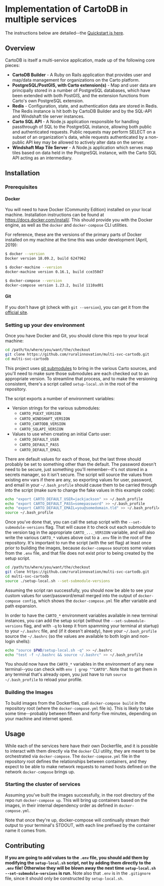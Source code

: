 # Implementation of CartoDB in multiple services

The instructions below are detailed--the [Quickstart is here](./docs/QUICKSTART.md).

## Overview

CartoDB is itself a multi-service application, made up of the following core pieces:

* **CartoDB Builder** - A Ruby on Rails application that provides user and map/data management for organizations on the Carto platform.
* **PostgreSQL/PostGIS, with Carto extension(s)** - Map and user data are principally stored in a number of PostgreSQL databases, which have been extended with both PostGIS, and the extension functions from Carto's own PostgreSQL extension.
* **Redis** - Configuration, state, and authentication data are stored in Redis. The Redis instance is hit both by CartoDB Builder and by the SQL-API and Windshaft tile server instances.
* **Carto SQL API** - A Node.js application responsible for handling passthrough of SQL to the PostgreSQL instance, allowing both public and authenticated requests. Public requests may perform SELECT on a subset of an organization's data, while requests authenticated by a non-public API key may be allowed to actively alter data on the server.
* **Windshaft Map Tile Server** - A Node.js application which serves map tiles based on data held in the PostgreSQL instance, with the Carto SQL API acting as an intermediary.

## Installation

### Prerequisites

#### Docker

You will need to have Docker (Community Edition) installed on your local machine. Installation instructions can be found at <a href="https://docs.docker.com/install/" target="_blank">https://docs.docker.com/install/</a>. This should provide you with the Docker engine, as well as the `docker` and `docker-compose` CLI utilities.

For reference, these are the versions of the primary parts of Docker installed on my machine at the time this was under development (April, 2019):

```bash
$ docker --version
Docker version 18.09.2, build 6247962

$ docker-machine --version
docker-machine version 0.16.1, build cce350d7

$ docker-compose --version
docker-compose version 1.23.2, build 1110ad01
```

#### Git

If you don't have git (check with `git --version`), you can get it from the [official site](https://git-scm.com/download/).

### Setting up your dev environment

Once you have Docker and Git, you should clone this repo to your local machine:

```bash
cd /path/to/where/you/want/the/checkout
git clone https://github.com/ruralinnovation/multi-svc-cartodb.git
cd multi-svc-cartodb
```

This project uses [git submodules](https://git-scm.com/book/en/v2/Git-Tools-Submodules) to bring in the various Carto sources, and you'll need to make sure those submodules are each checked out to an appropriate version. To streamline that process, and to make the versioning consistent, there's a script called `setup-local.sh` in the root of the repository.

The script exports a number of environment variables:

* Version strings for the various submodules:
    * `CARTO_PGEXT_VERSION`
    * `CARTO_WINDSHAFT_VERSION`
    * `CARTO_CARTODB_VERSION`
    * `CARTO_SQLAPI_VERSION`
* Values to use when creating an initial Carto user:
    * `CARTO_DEFAULT_USER`
    * `CARTO_DEFAULT_PASS`
    * `CARTO_DEFAULT_EMAIL`

There are default values for each of those, but the last three should probably be set to something other than the default. The password doesn't need to be secure, just something you'll remember--it's not stored in a secrets manager, so it isn't secure. The script will source the values from existing env vars if there are any, so exporting values for user, password, and email in your `~/.bash_profile` should cause them to be carried through into the script (make sure to change the fake values in this example code):

```bash
echo "export CARTO_DEFAULT_USER=jackjackson" >> ~/.bash_profile
echo "export CARTO_DEFAULT_PASS=somepassword" >> ~/.bash_profile
echo "export CARTO_DEFAULT_EMAIL=you@somedomain.tld" >> ~/.bash_profile
source ~/.bash_profile
```

Once you've done that, you can call the setup script with the `--set-submodule-versions` flag. That will cause it to check out each submodule to the version tag in the appropriate `CARTO_..._VERSION` variable, and will also write the various `CARTO_*` values above out to a `.env` file in the root of the repository. It's important to run the script (with the set flag) at least once prior to building the images, because `docker-compose` sources some values from the `.env` file, and that file does not exist prior to being created by the setup script.

```bash
cd /path/to/where/you/want/the/checkout
git clone https://github.com/ruralinnovation/multi-svc-cartodb.git
cd multi-svc-cartodb
source ./setup-local.sh --set-submodule-versions
```

Assuming the script ran successfully, you should now be able to see your custom values for user/password/email merged into the output of `docker-compose config`, which shows the `docker-compose.yml` file after variable and path expansion.

In order to have the `CARTO_*` environment variables available in new terminal instances, you can add the setup script (without the `--set-submodule-versions` flag, and with `-q` to keep it from spamming your terminal at startup) to your `~/.bashrc` file, and (if it doesn't already), have your `~/.bash_profile` source the `~/.bashrc` (so the values are available to both login and non-login shells):

```bash
echo "source $PWD/setup-local.sh -q" >> ~/.bashrc                           
echo "test -f ~/.bashrc && source ~/.bashrc" >> ~/.bash_profile
```

You should now have the `CARTO_*` variables in the environment of any new terminal--you can check with `env | grep "^CARTO"`. Note that to get them in any terminal that's already open, you just have to run `source ~/.bash_profile` to reload your profile.

### Building the Images

To build images from the Dockerfiles, call `docker-compose build` in the repository root (where the `docker-compose.yml` file is). This is likely to take some time--probably between fifteen and forty-five minutes, depending on your machine and internet speed.

## Usage

While each of the services here have their own Dockerfile, and it is possible to interact with them directly via the `docker` CLI utility, they are meant to be orchestrated via `docker-compose`. The `docker-compose.yml` file in the repository root defines the relationships between containers, and they expect to be able to make network requests to named hosts defined on the network `docker-compose` brings up.

### Starting the cluster of services

Assuming you've built the images successfully, in the root directory of the repo run `docker-compose up`. This will bring up containers based on the images, in their internal dependency order as defined in `docker-compose.yml`.

Note that once they're up, docker-compose will continually stream their output to your terminal's STDOUT, with each line prefixed by the container name it comes from.

## Contributing

**If you are going to add values to the `.env` file, you should add them by modifying the `setup-local.sh` script, not by adding them directly to the `.env` file! Otherwise they will be blown away the next time `setup-local.sh --set-submodule-versions` is run.** Note also that `.env` is in the `.gitignore` file, since it should only be constructed by `setup-local.sh`.

